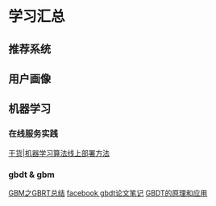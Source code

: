 # 学习汇总

## 推荐系统



## 用户画像


## 机器学习
### 在线服务实践
[干货|机器学习算法线上部署方法](https://zhuanlan.zhihu.com/p/23382412)

### gbdt & gbm
[GBM之GBRT总结](http://nanjunxiao.github.io/2015/08/05/GBM%E4%B9%8BGBRT%E6%80%BB%E7%BB%93/)
[facebook gbdt论文笔记](http://blog.crackcell.com/posts/2018/03/18/paper_note_facebook_gbdt_lr.html)
[GBDT的原理和应用](https://zhuanlan.zhihu.com/p/30339807)

